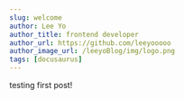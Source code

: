 ```yaml
---
slug: welcome
author: Lee Yo
author_title: frontend developer
author_url: https://github.com/leeyooooo
author_image_url: /leeyoBlog/img/logo.png
tags: [docusaurus]
---
```

testing first post!